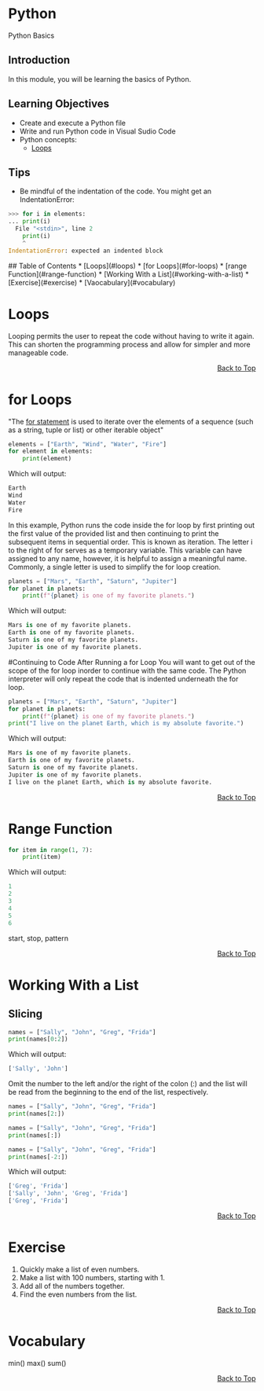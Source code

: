 # Python
Python Basics

## Introduction
In this module, you will be learning the basics of Python.

## Learning Objectives
* Create and execute a Python file
* Write and run Python code in Visual Sudio Code
* Python concepts: 
  * [Loops](https://docs.python.org/3.10/tutorial/controlflow.html#break-and-continue-statements-and-else-clauses-on-loops)
  

## Tips
* Be mindful of the indentation of the code. You might get an IndentationError:
```Python
>>> for i in elements:
... print(i)
  File "<stdin>", line 2
    print(i)
    ^
IndentationError: expected an indented block
```

<div id="top"></div>
## Table of Contents
* [Loops](#loops)
* [for Loops](#for-loops)
* [range Function](#range-function)
* [Working With a List](#working-with-a-list)
* [Exercise](#exercise)
* [Vaocabulary](#vocabulary)



Loops
============
Looping permits the user to repeat the code without having to write it again. This can shorten the programming process and allow for simpler and more manageable code. 

<p align="right"><a href="top">Back to Top</a></p>

for Loops
============
"The [for statement](https://docs.python.org/3/reference/compound_stmts.html#for) is used to iterate over the elements of a sequence (such as a string, tuple or list) or other iterable object"

``` Python
elements = ["Earth", "Wind", "Water", "Fire"]
for element in elements:
    print(element)
```
Which will output:

``` Python
Earth
Wind
Water
Fire
```

In this example, Python runs the code inside the for loop by first printing out the first value of the provided list and then continuing to print the subsequent items in sequential order. This is known as iteration. The letter i to the right of for serves as a temporary variable. This variable can have assigned to any name, however, it is helpful to assign a meaningful name. Commonly, a single letter is used to simplify the for loop creation.

``` Python
planets = ["Mars", "Earth", "Saturn", "Jupiter"]
for planet in planets:
    print(f"{planet} is one of my favorite planets.")
```
Which will output:
``` Python 
Mars is one of my favorite planets.
Earth is one of my favorite planets.
Saturn is one of my favorite planets.
Jupiter is one of my favorite planets.
```

#Continuing to Code After Running a for Loop
You will want to get out of the scope of the for loop inorder to continue with the same code. The Python interpreter will only repeat the code that is indented underneath the for loop. 

``` Python
planets = ["Mars", "Earth", "Saturn", "Jupiter"]
for planet in planets:
    print(f"{planet} is one of my favorite planets.")
print("I live on the planet Earth, which is my absolute favorite.")
```
Which will output:

``` Python
Mars is one of my favorite planets.
Earth is one of my favorite planets.
Saturn is one of my favorite planets.
Jupiter is one of my favorite planets.
I live on the planet Earth, which is my absolute favorite.
```
<p align="right"><a href="top">Back to Top</a></p>

Range Function
============
``` Python
for item in range(1, 7):
    print(item)
```
Which will output:

``` Python
1
2
3
4
5
6
```
start, stop, pattern

<p align="right"><a href="top">Back to Top</a></p>

Working With a List
============
## Slicing
``` Python
names = ["Sally", "John", "Greg", "Frida"]
print(names[0:2])
```
Which will output:

``` Python
['Sally', 'John']
```

Omit the number to the left and/or the right of the colon (:) and the list will be read from the beginning to the end of the list, respectively.
``` Python
names = ["Sally", "John", "Greg", "Frida"]
print(names[2:])

names = ["Sally", "John", "Greg", "Frida"]
print(names[:])

names = ["Sally", "John", "Greg", "Frida"]
print(names[-2:])
```
Which will output:

``` Python
['Greg', 'Frida']
['Sally', 'John', 'Greg', 'Frida']
['Greg', 'Frida']
```
<p align="right"><a href="top">Back to Top</a></p>

Exercise
============
1. Quickly make a list of even numbers.
2. Make a list with 100 numbers, starting with 1.
3. Add all of the numbers together.
4. Find the even numbers from the list.

<p align="right"><a href="top">Back to Top</a></p>

Vocabulary
============
min()
max()
sum()

<p align="right"><a href="top">Back to Top</a></p>
